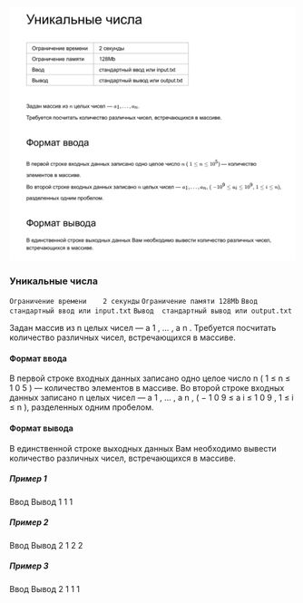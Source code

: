 ![Уникальные числа](../res/unique-number.png)

### Уникальные числа

`Ограничение времени	2 секунды`
`Ограничение памяти	128Mb`
`Ввод	стандартный ввод или input.txt`
`Вывод	стандартный вывод или output.txt`

Задан массив из n целых чисел — a 1 , … , a n .
Требуется посчитать количество различных чисел, встречающихся в массиве.

#### Формат ввода

В первой строке входных данных записано одно целое число n ( 1 ≤ n ≤ 1 0 5 ) — количество элементов в массиве.
Во второй строке входных данных записано n целых чисел — a 1 , … , a n , ( − 1 0 9 ≤ a i ≤ 1 0 9 , 1 ≤ i ≤ n ), разделенных одним пробелом.

#### Формат вывода

В единственной строке выходных данных Вам необходимо вывести количество различных чисел, встречающихся в массиве.

##### Пример 1

Ввод	Вывод
1
1
1

##### Пример 2

Ввод	Вывод
2
1 2      2

##### Пример 3

Ввод	Вывод
2
1 1     1
